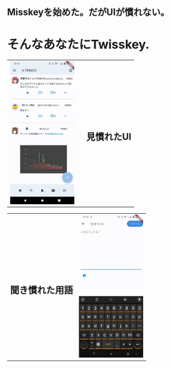 <div class="center">
    <h2>Misskeyを始めた。だがUIが慣れない。</h2>
    <h1>そんなあなたにTwisskey.</h1>
</div>

<div class="garally">
    <table>
        <td><img src="/img/screenshot1.png" alt="タイムライン" width="150px"><td>
        <td><h2>見慣れたUI</h2></td>
    </table> 
    <table>
        <td><h2>聞き慣れた用語</h2></td>
        <td><img src="/img/screenshot2.png" alt="入力フォーム" width="150px"></td>
    </table>
</div>